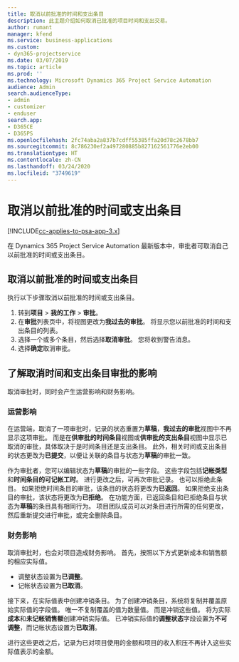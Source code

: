 ```yaml
---
title: 取消以前批准的时间和支出条目
description: 此主题介绍如何取消已批准的项目时间和支出交易。
author: rumant
manager: kfend
ms.service: business-applications
ms.custom:
- dyn365-projectservice
ms.date: 03/07/2019
ms.topic: article
ms.prod: ''
ms.technology: Microsoft Dynamics 365 Project Service Automation
audience: Admin
search.audienceType:
- admin
- customizer
- enduser
search.app:
- D365CE
- D365PS
ms.openlocfilehash: 2fc74aba2a837b7cdff55385ffa20d78c2678bb7
ms.sourcegitcommit: 8c786230ef2a497280885b827162561776e2eb00
ms.translationtype: HT
ms.contentlocale: zh-CN
ms.lasthandoff: 03/24/2020
ms.locfileid: "3749619"
---
```

# <a name="cancel-previously-approved-time-or-expense-entries"></a>取消以前批准的时间或支出条目

[!INCLUDE[cc-applies-to-psa-app-3.x](../includes/cc-applies-to-psa-app-3x.md)]

在 Dynamics 365 Project Service Automation 最新版本中，审批者可取消自己以前批准的时间或支出条目。

## <a name="cancel-a-previously-approved-time-or-expense-entry"></a>取消以前批准的时间或支出条目

执行以下步骤取消以前批准的时间或支出条目。

1. 转到**项目** \> **我的工作** \> **审批**。
2. 在**审批**列表页中，将视图更改为**我过去的审批**。 将显示您以前批准的时间和支出条目的列表。
3. 选择一个或多个条目，然后选择**取消审批**。 您将收到警告消息。
4. 选择**确定**取消审批。

## <a name="understand-the-impact-of-canceling-a-time-or-expense-entry-approval"></a>了解取消时间和支出条目审批的影响

取消审批时，同时会产生运营影响和财务影响。

### <a name="operational-impact"></a>运营影响

在运营端，取消了一项审批时，记录的状态重置为**草稿**，**我过去的审批**视图中不再显示这项审批。 而是在**供审批的时间条目**视图或**供审批的支出条目**视图中显示已取消的审批，具体取决于是时间条目还是支出条目。 此外，相关时间或支出条目的状态更改为**已提交**，以便让关联的条目与状态为**草稿**的审批一致。

作为审批者，您可以编辑状态为**草稿**的审批的一些字段。 这些字段包括**记帐类型**和**时间条目的可记帐工时**。 进行更改之后，可再次审批记录。 也可以拒绝此条目。 如果拒绝时间条目的审批，该条目的状态将更改为**已返回**。 如果拒绝支出条目的审批，该状态将更改为**已拒绝**。 在功能方面，已返回条目和已拒绝条目与状态为**草稿**的条目具有相同行为。 项目团队成员可以对条目进行所需的任何更改，然后重新提交进行审批，或完全删除条目。

### <a name="financial-impact"></a>财务影响

取消审批时，也会对项目造成财务影响。 首先，按照以下方式更新成本和销售额的相应实际值。

- 调整状态设置为**已调整**。
- 记帐状态设置为**已取消**。

接下来，在实际值表中创建冲销条目。 为了创建冲销条目，系统将复制并覆盖原始实际值的字段值。 唯一不复制覆盖的值为数量值。 而是冲销这些值。 将为实际**成本**和**未记帐销售额**创建冲销实际值。 已冲销实际值的**调整状态**字段设置为**不可调整**，而记帐状态设置为**已取消**。

进行这些更改之后，记录为已对项目使用的金额和项目的收入积压不再计入这些实际值表示的金额。
